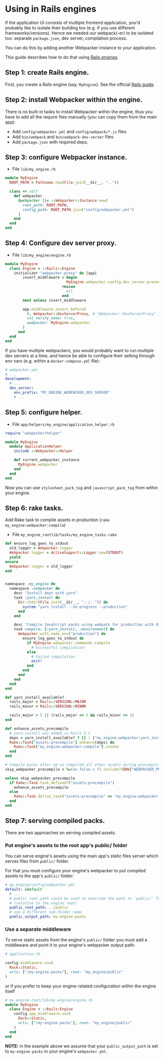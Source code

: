 # Using in Rails engines

If the application UI consists of multiple frontend application, you'd probably like to isolate their building too (e.g. if you use different frameworks/versions). Hence we needed our webpack(-er) to be isolated too: separate `package.json`, dev server, compilation process.

You can do this by adding another Webpacker instance to your application.

This guide describes how to do that using [Rails engines](https://guides.rubyonrails.org/engines.html).


## Step 1: create Rails engine.

First, you create a Rails engine (say, `MyEngine`). See the official [Rails guide](https://guides.rubyonrails.org/engines.html).

## Step 2: install Webpacker within the engine.

There is no built-in tasks to install Webpacker within the engine, thus you have to add all the require files manually (you can copy them from the main app):
- Add `config/webpacker.yml` and `config/webpack/*.js` files
- Add `bin/webpack` and `bin/webpack-dev-server` files
- Add `package.json` with required deps.


## Step 3: configure Webpacker instance.

- File `lib/my_engine.rb`

```ruby
module MyEngine
  ROOT_PATH = Pathname.new(File.join(__dir__, ".."))

  class << self
    def webpacker
      @webpacker ||= ::Webpacker::Instance.new(
        root_path: ROOT_PATH,
        config_path: ROOT_PATH.join("config/webpacker.yml")
      )
    end
  end
end
```

## Step 4: Configure dev server proxy.

- File `lib/my_engine/engine.rb`

```ruby
module MyEngine
  class Engine < ::Rails::Engine
    initializer "webpacker.proxy" do |app|
        insert_middleware = begin
                            MyEngine.webpacker.config.dev_server.present?
                          rescue
                            nil
                          end
        next unless insert_middleware

        app.middleware.insert_before(
          0, Webpacker::DevServerProxy, # "Webpacker::DevServerProxy" if Rails version < 5
          ssl_verify_none: true,
          webpacker: MyEngine.webpacker
        )
      end
  end
end
```

If you have multiple webpackers, you would probably want to run multiple dev servers at a time, and hence be able to configure their setting through env vars (e.g. within a `docker-compose.yml` file):

```yml
# webpacker.yml
# ...
development:
  # ...
  dev_server:
    env_prefix: "MY_ENGINE_WEBPACKER_DEV_SERVER"
    # ...
```

## Step 5: configure helper.

- File `app/helpers/my_engine/application_helper.rb`

```ruby
require "webpacker/helper"

module MyEngine
  module ApplicationHelper
    include ::Webpacker::Helper

    def current_webpacker_instance
      MyEngine.webpacker
    end
  end
end
```

Now you can use `stylesheet_pack_tag` and `javascript_pack_tag` from within your engine.

## Step 6: rake tasks.

Add Rake task to compile assets in production (`rake my_engine:webpacker:compile`)

- File `my_engine_rootlib/tasks/my_engine_tasks.rake`

```ruby
def ensure_log_goes_to_stdout
  old_logger = Webpacker.logger
  Webpacker.logger = ActiveSupport::Logger.new(STDOUT)
  yield
ensure
  Webpacker.logger = old_logger
end


namespace :my_engine do
  namespace :webpacker do
    desc "Install deps with yarn"
    task :yarn_install do
      Dir.chdir(File.join(__dir__, "../..")) do
        system "yarn install --no-progress --production"
      end
    end

    desc "Compile JavaScript packs using webpack for production with digests"
    task compile: [:yarn_install, :environment] do
      Webpacker.with_node_env("production") do
        ensure_log_goes_to_stdout do
          if MyEngine.webpacker.commands.compile
            # Successful compilation!
          else
            # Failed compilation
            exit!
          end
        end
      end
    end
  end
end

def yarn_install_available?
  rails_major = Rails::VERSION::MAJOR
  rails_minor = Rails::VERSION::MINOR

  rails_major > 5 || (rails_major == 5 && rails_minor >= 1)
end

def enhance_assets_precompile
  # yarn:install was added in Rails 5.1
  deps = yarn_install_available? ? [] : ["my_engine:webpacker:yarn_install"]
  Rake::Task["assets:precompile"].enhance(deps) do
    Rake::Task["my_engine:webpacker:compile"].invoke
  end
end

# Compile packs after we've compiled all other assets during precompilation
skip_webpacker_precompile = %w(no false n f).include?(ENV["WEBPACKER_PRECOMPILE"])

unless skip_webpacker_precompile
  if Rake::Task.task_defined?("assets:precompile")
    enhance_assets_precompile
  else
    Rake::Task.define_task("assets:precompile" => "my_engine:webpacker:compile")
  end
end
```

## Step 7: serving compiled packs.

There are two approaches on serving compiled assets.

### Put engine's assets to the root app's public/ folder

You can serve engine's assets using the main app's static files server which serves files from `public/` folder.

For that you must configure your engine's webpacker to put compiled assets to the app's `public/` folder:

```yml
# my_engine/config/webpacker.yml
default: &default
  # ...
  # public_root_path could be used to override the path to `public/` folder
  # (relative to the engine root)
  public_root_path: ../public
  # use a different sub-folder name
  public_output_path: my-engine-packs
```

### Use a separate middleware

To serve static assets from the engine's `public/` folder you must add a middleware and point it to your engine's webpacker output path:

```ruby
# application.rb

config.middleware.use(
  Rack::Static,
  urls: ["/my-engine-packs"], root: "my_engine/public"
)
```
or if you prefer to keep your engine-related configuration within the engine itself

```ruby
# my-engine-root/lib/my-engine/engine.rb
module MyEngine
  class Engine < ::Rails:Engine
    config.app_middleware.use(
      Rack::Static,
      urls: ["/my-engine-packs"], root: "my_engine/public"
    )
  end
end
```

**NOTE:** in the example above we assume that your `public_output_path` is set to `my-engine-packs` in your engine's `webpacker.yml`.

